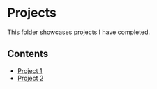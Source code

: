 # Projects
This folder showcases projects I have completed.
## Contents
* [Project 1](hello_world)
* [Project 2](python_coding_resources.md)
